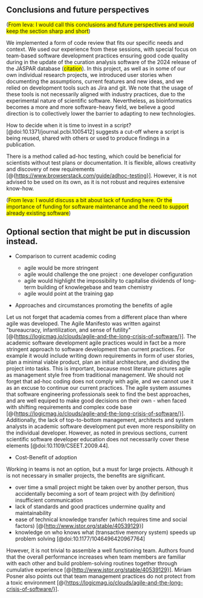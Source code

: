 ## Conclusions and future perspectives ##
(<span style="background-color: yellow">From Ieva: I would call this conclusions and future perspectives and would keep the section sharp and short</span>)

We implemented a form of code review that fits our specific needs and context.
We used our experience from these sessions, with special focus on team-based software development practices ensuring good code quality during in the update of the curation analysis software of the 2024 release of the JASPAR database (<span style="background-color: yellow">citation</span>).
In this project, as well as in some of our own individual research projects, we introduced user stories when documenting the assumptions, current features and new ideas, and we relied on development tools such as Jira and git.
We note that the usage of these tools is not necessarily aligned with industry practices, due to the experimental nature of scientific software.
Nevertheless, as bioinformatics becomes a more and more software-heavy field, we believe a good direction is to collectively lower the barrier to adapting to new technologies.

How to decide when it is time to invest in a script?
[@doi:10.1371/journal.pcbi.1005412] suggests a cut-off where a script is being reused, shared with others or used to produce findings in a publication.

There is a method called ad-hoc testing, which could be beneficial for scientists without test plans or documentation.
It is flexible, allows creativity and discovery of new requirements [@{https://www.browserstack.com/guide/adhoc-testing}].
However, it is not advised to be used on its own, as it is not robust and requires extensive know-how.


(<span style="background-color: yellow">From Ieva: I would discuss a bit about lack of funding here. Or the importance of funding for software maintenance and the need to support already existing software</span>)













## Optional section that might be put in discussion instead.
- Comparison to current academic coding
    - agile would be more stringent
    - agile would challenge the one project : one developer configuration
    - agile would highlight the impossibility to capitalise dividends of long-term building of knowlegebase and team chemistry
    - agile would point at the training gap

- Approaches and circumstances promoting the benefits of agile


Let us not forget that academia comes from a different place than where agile was developed.
The Agile Manifesto was written against "bureaucracy, infantilization, and sense of futility" [@{https://logicmag.io/clouds/agile-and-the-long-crisis-of-software/}].
The academic software development agile practices would in fact be a more stringent approach to software development than current practices.
For example it would include writing down requirements in form of user stories, plan a minimal viable product, plan an initial architecture, and dividing the project into tasks.
This is important, because most literature pictures agile as management style free from traditional management.
We should not forget that ad-hoc coding does not comply with agile, and we cannot use it as an excuse to continue our current practices.
The agile system assumes that software engineering professionals seek to find the best approaches, and are well equiped to make good decisions on their own - when faced with shifting requirements and complex code base [@{https://logicmag.io/clouds/agile-and-the-long-crisis-of-software/}].
Additionally, the lack of top-to-bottom management, architects and system analysts in academic software development put even more responsibility on the individual developer.
However, as noted in previous sections, current scientific software developer education does not necessarily cover these elements [@doi:10.1109/CSEET.2009.44].

- Cost-Benefit of adoption

Working in teams is not an option, but a must for large projects.
Although it is not necessary in smaller projects, the benefits are significant.
- over time a small project might be taken over by another person, thus accidentally becoming a sort of team project with (by definition) insufficient communication
- lack of standards and good practices undermine quality and maintainability
- ease of technical knowledge transfer (which requires time and social factors) [@{http://www.jstor.org/stable/40539129}]
- knowledge on who knows what (transactive memory system) speeds up problem solving [@doi:10.1177/1046496420967764]

However, it is not trivial to assemble a well functioning team.
Authors found that the overall performance increases when team members are familiar with each other and build problem-solving routines together through cumulative experience [@{http://www.jstor.org/stable/40539129}].
Miriam Posner also points out that team management practices do not protect from a toxic environment [@{https://logicmag.io/clouds/agile-and-the-long-crisis-of-software/}].
